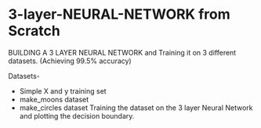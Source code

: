 # 3-layer-NEURAL-NETWORK from Scratch
BUILDING A 3 LAYER NEURAL NETWORK and Training it on 3 different datasets. (Achieving 99.5% accuracy)

Datasets-
- Simple X and y training set
- make_moons dataset
- make_circles dataset
Training the dataset on the 3 layer Neural Network and plotting the decision boundary.
